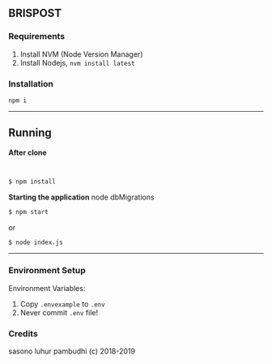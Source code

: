 ## BRISPOST

### Requirements

1. Install NVM (Node Version Manager)
2. Install Nodejs, `nvm install latest`

### Installation

`npm i`

----

## Running

**After clone**

```sh


$ npm install
```

**Starting the application**
node dbMigrations
```sh
$ npm start
```

or

```sh
$ node index.js
```

---


### Environment Setup



Environment Variables:

1. Copy `.envexample` to `.env`
2. Never commit `.env` file!


### Credits

sasono luhur pambudhi (c) 2018-2019
